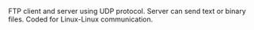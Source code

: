 FTP client and server using UDP protocol. Server can send text or binary files. Coded for Linux-Linux communication.
